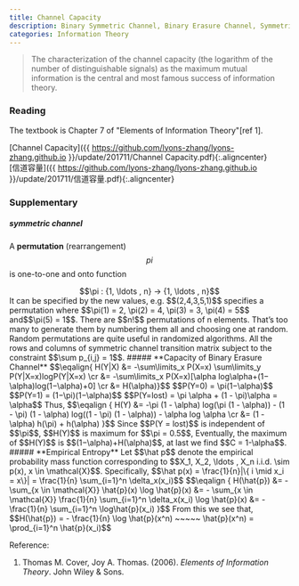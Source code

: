 ```yaml
---
title: Channel Capacity
description: Binary Symmetric Channel, Binary Erasure Channel, Symmetric Channels, Feedback Capacity 
categories: Information Theory
---
```


>  The characterization of the channel capacity (the logarithm of the number of distinguishable signals) as the maximum mutual information is the central and most famous success of information theory.   
  
### **Reading**    
The textbook is Chapter 7 of "Elements of Information Theory"[ref 1].   

[Channel Capacity]({{ https://github.com/lyons-zhang/lyons-zhang.github.io }}/update/201711/Channel Capacity.pdf){:.aligncenter}   
[信道容量]({{ https://github.com/lyons-zhang/lyons-zhang.github.io }}/update/201711/信道容量.pdf){:.aligncenter}   
### **Supplementary**   
##### **symmetric channel**  
A **permutation** (rearrangement) $$pi$$ is one-to-one and onto function   
<center>$$\pi : {1, \ldots , n} → {1, \ldots , n}$$</center>
It can be specified by the new values, e.g. $$(2,4,3,5,1)$$ specifies a permutation where $$\pi(1) = 2, \pi(2) = 4, \pi(3) = 3, \pi(4) = 5$$ and$$\pi(5) = 1$$.   
There are $$n!$$ permutations of n elements. That’s too many to generate them by numbering them all and choosing one at random. Random permutations are quite useful in randomized algorithms.   
All the rows and columns of symmetric channel transition matrix subject to the constraint $$\sum p_{i,j} = 1$$.   
##### **Capacity of Binary Erasure Channel**  
$$\eqalign{ H(Y|X) &= -\sum\limits_x P(X=x) \sum\limits_y P(Y|X=x)logP(Y|X=x) \cr &= -\sum\limits_x P(X=x)[\alpha log\alpha+(1−\alpha)log(1−\alpha)+0] \cr &= H(\alpha)}$$   
$$P(Y=0) = \pi(1−\alpha)$$   
$$P(Y=1) = (1−\pi)(1−\alpha)$$   
$$P(Y=lost) = \pi \alpha + (1 - \pi)\alpha = \alpha$$   
Thus,   
$$\eqalign { H(Y) &=  -\pi (1 - \alpha) log(\pi (1 - \alpha)) - (1 - \pi) (1 - \alpha) log((1 - \pi) (1 - \alpha)) - \alpha log \alpha \cr &= (1 - \alpha) h(\pi) + h(\alpha) }$$   
Since $$P(Y = lost)$$ is independent of $$\pi$$, $$H(Y)$$ is maximum for $$\pi = 0.5$$, Eventually, the maximum of $$H(Y)$$ is $$(1−\alpha)+H(\alpha)$$, at last we find $$C = 1-\alpha$$.   
##### **Empirical Entropy**  
Let $$\hat p$$ denote the empirical probability mass function corresponding to $$X_1, X_2, \ldots , X_n i.i.d. \sim p(x), x \in \mathcal{X}$$. Specifically,    
$$\hat p(x) = \frac{1}{n}|\{ i \mid x_i = x\}| = \frac{1}{n} \sum_{i=1}^n \delta_x(x_i)$$    
$$\eqalign { H(\hat{p}) &= - \sum_{x \in \mathcal{X}} \hat{p}(x) \log \hat{p}(x) &= - \sum_{x \in \mathcal{X}} \frac{1}{n} \sum_{i=1}^n \delta_x(x_i) \log \hat{p}(x) &= -\frac{1}{n} \sum_{i=1}^n \log\hat{p}(x_i) }$$    
From this we see that,   
$$H(\hat{p}) = - \frac{1}{n} \log \hat{p}(x^n) ~~~~~ \hat{p}(x^n) = \prod_{i=1}^n \hat{p}(x_i)$$   

    
Reference:  
1. Thomas M. Cover, Joy A. Thomas. (2006). *Elements of Information Theory*. John Wiley & Sons. 
